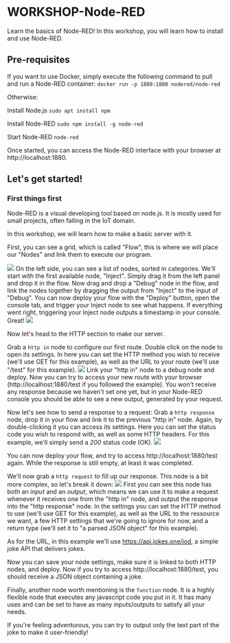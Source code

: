 # WORKSHOP-Node-RED
Learn the basics of Node-RED!
In this workshop, you will learn how to install and use Node-RED.

## Pre-requisites

If you want to use Docker, simply execute the following command to pull and run a Node-RED container:
`docker run -p 1880:1880 nodered/node-red`

Otherwise:

Install Node.js
`sudo apt install npm`

Install Node-RED
`sudo npm install -g node-red`

Start Node-RED
`node-red`

Once started, you can access the Node-RED interface with your browser at http://localhost:1880.

## Let's get started!

### First things first

Node-RED is a visual developing tool based on node.js.
It is mostly used for small projects, often falling in the IoT domain.

In this workshop, we will learn how to make a basic server with it.



First, you can see a grid, which is called "Flow", this is where we will place our "Nodes" and link them to execute our program.

![](https://cdn.discordapp.com/attachments/517409912129716224/717510220867305492/unknown.png)
On the left side, you can see a list of nodes, sorted in categories. We'll start with the first available node, "Inject". Simply drag it from the left panel and drop it in the flow.
Now drag and drop a "Debug" node in the flow, and link the nodes together by dragging the output from "Inject" to the input of "Debug".
You can now deploy your flow with the "Deploy" button, open the console tab, and trigger your Inject node to see what happens.
If everything went right, triggering your Inject node outputs a timestamp in your console. Great!
![](https://cdn.discordapp.com/attachments/517409912129716224/717510997669183618/unknown.png)

Now let's head to the HTTP section to make our server.

Grab a `http in` node to configure our first route.
Double click on the node to open its settings. In here you can set the HTTP method you wish to receive (we'll use GET for this example), as well as the URL to your route (we'll use "/test" for this example).
![](https://cdn.discordapp.com/attachments/517409912129716224/719529756001042432/unknown.png)
Link your "http in" node to a debug node and deploy.
Now you can try to access your new route with your browser (http://localhost:1880/test if you followed the example).
You won't receive any response because we haven't set one yet, but in your Node-RED console you should be able to see a new output, generated by your request.

Now let's see how to send a response to a request:
Grab a `http response` node, drop it in your flow and link it to the previous "http in" node.
Again, by double-clicking it you can access its settings. Here you can set the status code you wish to respond with, as well as some HTTP headers. For this example, we'll simply send a *200* status code (OK).
![](https://cdn.discordapp.com/attachments/517409912129716224/719531322816725022/unknown.png)

You can now deploy your flow, and try to access http://localhost:1880/test again.
While the response is still empty, at least it was completed.

We'll now grab a `http request` to fill up our response.
This node is a bit more complex, so let's break it down:
![](https://cdn.discordapp.com/attachments/517409912129716224/719532071579680798/unknown.png)
First you can see this node has both an *input* and an *output*, which means we can use it to make a request whenever it receives one from the "http in" node, and output the response into the "http response" node.
In the settings you can set the HTTP method to use (we'll use GET for this example), as well as the URL to the ressource we want, a few HTTP settings that we're going to ignore for now, and a return type (we'll set it to "a parsed JSON object" for this example).

As for the URL, in this example we'll use https://api.jokes.one/jod, a simple joke API that delivers jokes.

Now you can save your node settings, make sure it is linked to both HTTP nodes, and deploy. Now if you try to access http://localhost:1880/test, you should receive a JSON object containing a joke.

Finally, another node worth mentioning is the `function` node. It is a highly flexible node that executes any javascript code you put in it. It has many uses and can be set to have as many inputs/outputs to satisfy all your needs.

If you're feeling adventurous, you can try to output only the text part of the joke to make it user-friendly!
